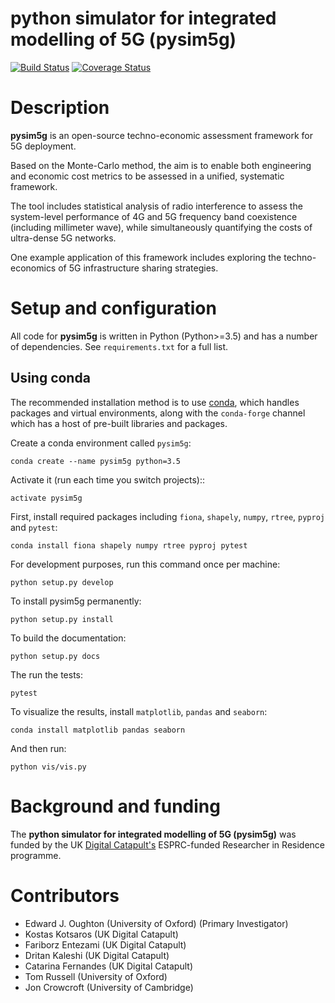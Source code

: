 python simulator for integrated modelling of 5G (pysim5g)
===========================================

[![Build Status](https://travis-ci.com/edwardoughton/pysim5g.svg?branch=master)](https://travis-ci.com/edwardoughton/pysim5g)
[![Coverage Status](https://coveralls.io/repos/github/edwardoughton/pysim5g/badge.svg?branch=master)](https://coveralls.io/github/edwardoughton/pysim5g?branch=master)

Description
===========
**pysim5g** is an open-source techno-economic assessment framework for 5G deployment.

Based on the Monte-Carlo method, the aim is to enable both engineering and economic cost metrics to be assessed in a unified, systematic framework.

The tool includes statistical analysis of radio interference to assess the system-level performance of 4G and 5G frequency band coexistence (including millimeter wave), while simultaneously quantifying the costs of ultra-dense 5G networks.

One example application of this framework includes exploring the techno-economics of 5G infrastructure sharing strategies.

Setup and configuration
=======================

All code for **pysim5g** is written in
Python (Python>=3.5) and has a number of dependencies.
See `requirements.txt` for a full list.

Using conda
-----------

The recommended installation method is to use [conda](http://conda.pydata.org/miniconda.html),
which handles packages and virtual environments,
along with the `conda-forge` channel which has a host of pre-built libraries and packages.

Create a conda environment called `pysim5g`:

    conda create --name pysim5g python=3.5

Activate it (run each time you switch projects)::

    activate pysim5g

First, install required packages including `fiona`, `shapely`, `numpy`, `rtree`, `pyproj` and `pytest`:

    conda install fiona shapely numpy rtree pyproj pytest

For development purposes, run this command once per machine:

    python setup.py develop

To install pysim5g permanently:

    python setup.py install

To build the documentation:

    python setup.py docs

The run the tests:

    pytest

To visualize the results, install `matplotlib`, `pandas` and `seaborn`:

    conda install matplotlib pandas seaborn

And then run:

    python vis/vis.py

Background and funding
======================

The **python simulator for integrated modelling of 5G (pysim5g)** was funded by the
UK [Digital Catapult's](http://www.digicatapult.org.uk) ESPRC-funded Researcher in Residence
programme.

Contributors
============
- Edward J. Oughton (University of Oxford) (Primary Investigator)
- Kostas Kotsaros (UK Digital Catapult)
- Fariborz Entezami (UK Digital Catapult)
- Dritan Kaleshi (UK Digital Catapult)
- Catarina Fernandes (UK Digital Catapult)
- Tom Russell (University of Oxford)
- Jon Crowcroft (University of Cambridge)
